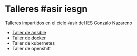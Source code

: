 # Talleres #asir iesgn

Talleres impartidos en el ciclo #asir del IES Gonzalo Nazareno

* [Taller de ansible](ansible/ansible.md)
* [Taller de docker](docker/docker.md)
* Taller de kubernetes
* Taller de openshift

